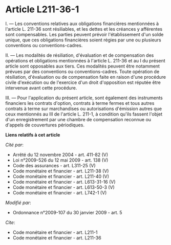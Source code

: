 # Article L211-36-1

I. ― Les conventions relatives aux obligations financières mentionnées à l'article L. 211-36 sont résiliables, et les dettes
et les créances y afférentes sont compensables. Les parties peuvent prévoir l'établissement d'un solde unique, que ces
obligations financières soient régies par une ou plusieurs conventions ou conventions-cadres. 

II. ― Les modalités de résiliation, d'évaluation et de compensation des opérations et obligations mentionnées à l'article L.
211-36 et au I du présent article sont opposables aux tiers. Ces modalités peuvent être notamment prévues par des conventions
ou conventions-cadres. Toute opération de résiliation, d'évaluation ou de compensation faite en raison d'une procédure civile
d'exécution ou de l'exercice d'un droit d'opposition est réputée être intervenue avant cette procédure. 

III. ― Pour l'application du présent article, sont également des instruments financiers les contrats d'option, contrats à
terme fermes et tous autres contrats à terme sur marchandises ou autorisations d'émission autres que ceux mentionnés au III
de l'article L. 211-1, à condition qu'ils fassent l'objet d'un enregistrement par une chambre de compensation reconnue ou
d'appels de couvertures périodiques.

**Liens relatifs à cet article**

_Cité par_:

  - Arrêté du 12 novembre 2004 - art. 411-82 (V)
  - Loi n°2009-526 du 12 mai 2009 - art. 138 (V)
  - Code des assurances - art. L311-25 (V)
  - Code monétaire et financier - art. L211-38 (V)
  - Code monétaire et financier - art. L211-40 (V)
  - Code monétaire et financier - art. L613-31-16 (V)
  - Code monétaire et financier - art. L613-50-3 (V)
  - Code monétaire et financier - art. L742-1 (V)

_Modifié par_:

  - Ordonnance n°2009-107 du 30 janvier 2009 - art. 5

_Cite_:

  - Code monétaire et financier - art. L211-1
  - Code monétaire et financier - art. L211-36

